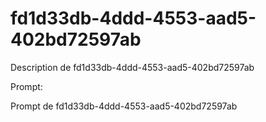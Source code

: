 # fd1d33db-4ddd-4553-aad5-402bd72597ab

Description de fd1d33db-4ddd-4553-aad5-402bd72597ab

Prompt:

Prompt de fd1d33db-4ddd-4553-aad5-402bd72597ab